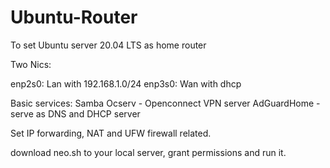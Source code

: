# Ubuntu-Router
To set Ubuntu server 20.04 LTS as home router


Two Nics:

enp2s0: Lan with 192.168.1.0/24
enp3s0: Wan with dhcp

Basic services:
Samba
Ocserv - Openconnect VPN server
AdGuardHome - serve as DNS and DHCP server

Set IP forwarding, NAT and UFW firewall related.


download neo.sh to your local server, grant permissions and run it.
